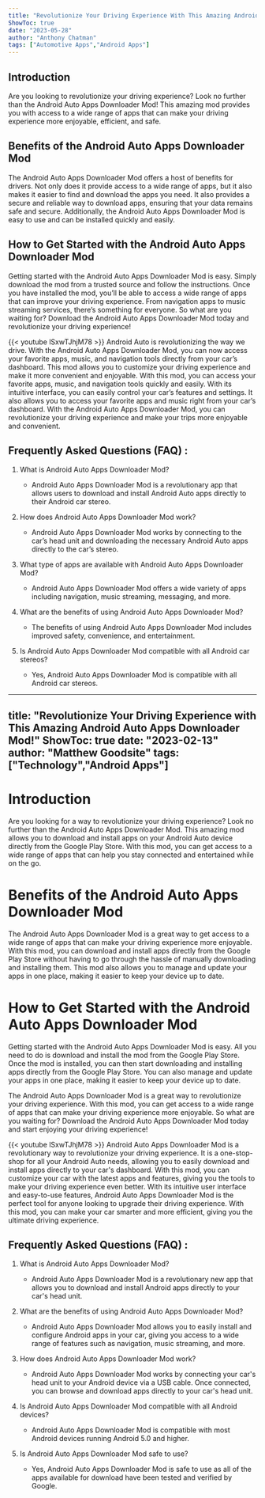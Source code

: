 ```yaml
---
title: "Revolutionize Your Driving Experience With This Amazing Android Auto Apps Downloader Mod!"
ShowToc: true 
date: "2023-05-28"
author: "Anthony Chatman" 
tags: ["Automotive Apps","Android Apps"]
---
```

## Introduction
Are you looking to revolutionize your driving experience? Look no further than the Android Auto Apps Downloader Mod! This amazing mod provides you with access to a wide range of apps that can make your driving experience more enjoyable, efficient, and safe.

## Benefits of the Android Auto Apps Downloader Mod
The Android Auto Apps Downloader Mod offers a host of benefits for drivers. Not only does it provide access to a wide range of apps, but it also makes it easier to find and download the apps you need. It also provides a secure and reliable way to download apps, ensuring that your data remains safe and secure. Additionally, the Android Auto Apps Downloader Mod is easy to use and can be installed quickly and easily.

## How to Get Started with the Android Auto Apps Downloader Mod
Getting started with the Android Auto Apps Downloader Mod is easy. Simply download the mod from a trusted source and follow the instructions. Once you have installed the mod, you’ll be able to access a wide range of apps that can improve your driving experience. From navigation apps to music streaming services, there’s something for everyone. So what are you waiting for? Download the Android Auto Apps Downloader Mod today and revolutionize your driving experience!

{{< youtube lSxwTJhjM78 >}} 
Android Auto is revolutionizing the way we drive. With the Android Auto Apps Downloader Mod, you can now access your favorite apps, music, and navigation tools directly from your car’s dashboard. This mod allows you to customize your driving experience and make it more convenient and enjoyable. With this mod, you can access your favorite apps, music, and navigation tools quickly and easily. With its intuitive interface, you can easily control your car’s features and settings. It also allows you to access your favorite apps and music right from your car’s dashboard. With the Android Auto Apps Downloader Mod, you can revolutionize your driving experience and make your trips more enjoyable and convenient.

## Frequently Asked Questions (FAQ) :
1. What is Android Auto Apps Downloader Mod?
	- Android Auto Apps Downloader Mod is a revolutionary app that allows users to download and install Android Auto apps directly to their Android car stereo.

2. How does Android Auto Apps Downloader Mod work?
	- Android Auto Apps Downloader Mod works by connecting to the car’s head unit and downloading the necessary Android Auto apps directly to the car’s stereo.

3. What type of apps are available with Android Auto Apps Downloader Mod?
	- Android Auto Apps Downloader Mod offers a wide variety of apps including navigation, music streaming, messaging, and more.

4. What are the benefits of using Android Auto Apps Downloader Mod?
	- The benefits of using Android Auto Apps Downloader Mod includes improved safety, convenience, and entertainment.

5. Is Android Auto Apps Downloader Mod compatible with all Android car stereos?
	- Yes, Android Auto Apps Downloader Mod is compatible with all Android car stereos.

---
title: "Revolutionize Your Driving Experience with This Amazing Android Auto Apps Downloader Mod!"
ShowToc: true 
date: "2023-02-13"
author: "Matthew Goodsite" 
tags: ["Technology","Android Apps"]
---
# Introduction 
Are you looking for a way to revolutionize your driving experience? Look no further than the Android Auto Apps Downloader Mod. This amazing mod allows you to download and install apps on your Android Auto device directly from the Google Play Store. With this mod, you can get access to a wide range of apps that can help you stay connected and entertained while on the go. 

# Benefits of the Android Auto Apps Downloader Mod 
The Android Auto Apps Downloader Mod is a great way to get access to a wide range of apps that can make your driving experience more enjoyable. With this mod, you can download and install apps directly from the Google Play Store without having to go through the hassle of manually downloading and installing them. This mod also allows you to manage and update your apps in one place, making it easier to keep your device up to date. 

# How to Get Started with the Android Auto Apps Downloader Mod 
Getting started with the Android Auto Apps Downloader Mod is easy. All you need to do is download and install the mod from the Google Play Store. Once the mod is installed, you can then start downloading and installing apps directly from the Google Play Store. You can also manage and update your apps in one place, making it easier to keep your device up to date. 

The Android Auto Apps Downloader Mod is a great way to revolutionize your driving experience. With this mod, you can get access to a wide range of apps that can make your driving experience more enjoyable. So what are you waiting for? Download the Android Auto Apps Downloader Mod today and start enjoying your driving experience!

{{< youtube lSxwTJhjM78 >}} 
Android Auto Apps Downloader Mod is a revolutionary way to revolutionize your driving experience. It is a one-stop-shop for all your Android Auto needs, allowing you to easily download and install apps directly to your car's dashboard. With this mod, you can customize your car with the latest apps and features, giving you the tools to make your driving experience even better. With its intuitive user interface and easy-to-use features, Android Auto Apps Downloader Mod is the perfect tool for anyone looking to upgrade their driving experience. With this mod, you can make your car smarter and more efficient, giving you the ultimate driving experience.

## Frequently Asked Questions (FAQ) :
1. What is Android Auto Apps Downloader Mod?
    - Android Auto Apps Downloader Mod is a revolutionary new app that allows you to download and install Android apps directly to your car's head unit.

2. What are the benefits of using Android Auto Apps Downloader Mod?
    - Android Auto Apps Downloader Mod allows you to easily install and configure Android apps in your car, giving you access to a wide range of features such as navigation, music streaming, and more.

3. How does Android Auto Apps Downloader Mod work?
    - Android Auto Apps Downloader Mod works by connecting your car's head unit to your Android device via a USB cable. Once connected, you can browse and download apps directly to your car's head unit.

4. Is Android Auto Apps Downloader Mod compatible with all Android devices?
    - Android Auto Apps Downloader Mod is compatible with most Android devices running Android 5.0 and higher.

5. Is Android Auto Apps Downloader Mod safe to use?
    - Yes, Android Auto Apps Downloader Mod is safe to use as all of the apps available for download have been tested and verified by Google.


